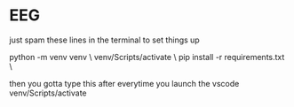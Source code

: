 # EEG

just spam these lines in the terminal to set things up

python -m venv venv \\
venv/Scripts/activate \\
pip install -r requirements.txt \\

then you gotta type this after everytime you launch the vscode
venv/Scripts/activate
